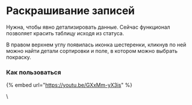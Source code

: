 # Раскрашивание записей

Нужна, чтобы явно детализировать данные. Сейчас функционал позволяет красить таблицу исходя из статуса.

В правом верхнем углу появилась иконка шестеренки, кликнув по ней можно найти детали сортировки и поле, в котором можно выбрать покраску.

### Как пользоваться

{% embed url="https://youtu.be/GXxMm-yX3is" %}

\

